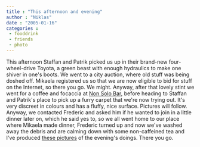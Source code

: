 ```yaml
---
title : "This afternoon and evening"
author : "Niklas"
date : "2005-01-16"
categories : 
 - fooddrink
 - friends
 - photo
---
```


This afternoon Staffan and Patrik picked us up in their brand-new four-wheel-drive Toyota, a green beast with enough hydraulics to make one shiver in one's boots. We went to a city auction, where old stuff was being doshed off. Mikaela registered us so that we are now eligible to bid for stuff on the Internet, so there you go. We might. Anyway, after that lovely stint we went for a coffee and focaccia at [Non Solo Bar](http://www.nonsolobar.com), before heading to Staffan and Patrik's place to pick up a furry carpet that we're now trying out. It's very discreet in colours and has a fluffy, nice surface. Pictures will follow. Anyway, we contacted Frederic and asked him if he wanted to join in a little dinner later on, which he said yes to, so we all went home to our place where Mikaela made dinner, Frederic turned up and now we've washed away the debris and are calming down with some non-caffeined tea and I've produced [these pictures](https://niklasblog.com/bilder/2005-01-16-dinner) of the evening's doings. There you go.
